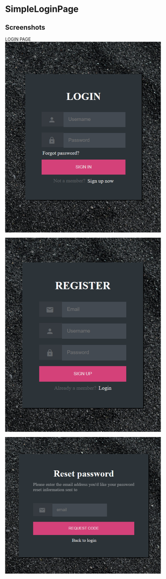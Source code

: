 # SimpleLoginPage

## Screenshots
LOGIN PAGE
![Login Page](screenshots/screenshotlogin.png)

![Login Page](screenshots/screenshotRegister.png)

![Login Page](screenshots/screenshotReset.png)
